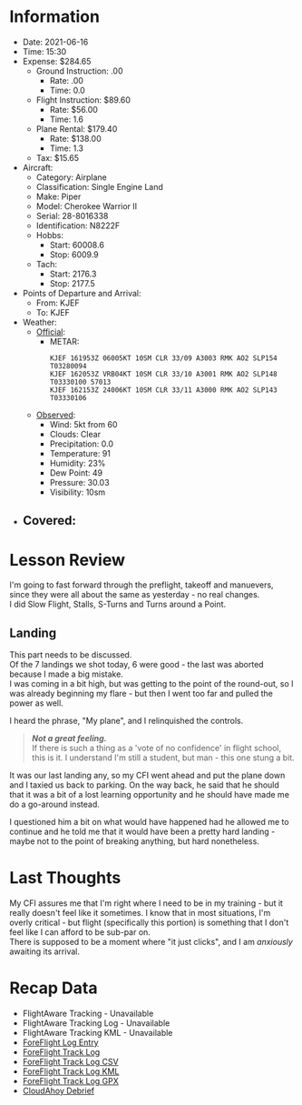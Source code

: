 # Information
- Date: 2021-06-16
- Time: 15:30
- Expense: $284.65
	- Ground Instruction: .00
		- Rate: .00
		- Time: 0.0
	- Flight Instruction: $89.60
		- Rate: $56.00
		- Time: 1.6
	- Plane Rental: $179.40
		- Rate: $138.00
		- Time: 1.3
	- Tax: $15.65
- Aircraft:
	- Category: Airplane
	- Classification: Single Engine Land
	- Make: Piper
	- Model: Cherokee Warrior II
	- Serial: 28-8016338
	- Identification: N8222F
	- Hobbs: 
		- Start: 60008.6
		- Stop:  6009.9
	- Tach: 
		- Start: 2176.3
		- Stop: 2177.5
- Points of Departure and Arrival:
	- From: KJEF
	- To: KJEF
- Weather:
	- [Official](http://aviationwxchartsarchive.com/product/metar):
		- METAR: 
			```
			KJEF 161953Z 06005KT 10SM CLR 33/09 A3003 RMK AO2 SLP154 T03280094
			KJEF 162053Z VRB04KT 10SM CLR 33/10 A3001 RMK AO2 SLP148 T03330100 57013
			KJEF 162153Z 24006KT 10SM CLR 33/11 A3000 RMK AO2 SLP143 T03330106
			```
	- [Observed](https://www.wunderground.com/history/daily/us/mo/columbia/KJEF/):
		- Wind: 5kt from 60
		- Clouds: Clear
		- Precipitation: 0.0
		- Temperature: 91
		- Humidity: 23%
		- Dew Point: 49
		- Pressure: 30.03
		- Visibility: 10sm
- Covered:
	- 
# Lesson Review
I'm going to fast forward through the preflight, takeoff and manuevers, since they were all about the same as yesterday - no real changes.<br />
I did Slow Flight, Stalls, S-Turns and Turns around a Point.
## Landing
This part needs to be discussed.<br />
Of the 7 landings we shot today, 6 were good - the last was aborted because I made a big mistake.<br />
I was coming in a bit high, but was getting to the point of the round-out, so I was already beginning my flare - but then I went too far and pulled the power as well.

I heard the phrase, "My plane", and I relinquished the controls. 
>***Not a great feeling.***<br />If there is such a thing as a 'vote of no confidence' in flight school, this is it. I understand I'm still a student, but man - this one stung a bit.

It was our last landing any, so my CFI went ahead and put the plane down and I taxied us back to parking. On the way back, he said that he should that it was a bit of a lost learning opportunity and he should have made me do a go-around instead.

I questioned him a bit on what would have happened had he allowed me to continue and he told me that it would have been a pretty hard landing - maybe not to the point of breaking anything, but hard nonetheless.
# Last Thoughts
My CFI assures me that I'm right where I need to be in my training - but it really doesn't feel like it sometimes. I know that in most situations, I'm overly critical - but flight (specifically this portion) is something that I don't feel like I can afford to be sub-par on.<br />
There is supposed to be a moment where "it just clicks", and I am *anxiously* awaiting its arrival.
# Recap Data
- FlightAware Tracking - Unavailable
- FlightAware Tracking Log - Unavailable
- FlightAware Tracking KML - Unavailable
- [ForeFlight Log Entry](https://plan.foreflight.com/summary/110a4d7d7a45424ca4ac455592cc8eb7)
- [ForeFlight Track Log](https://plan.foreflight.com/s/track/BC333DCD-5364-480A-8027-8C7DFD4E4476)
- [ForeFlight Track Log CSV](./supportData/2021-06-16.foreflight.tracklog.csv)
- [ForeFlight Track Log KML](./supportData/2021-06-16.foreflight.tracklog.kml)
- [ForeFlight Track Log GPX](./supportData/2021-06-16.foreflight.tracklog.gpx)
- [CloudAhoy Debrief](https://www.cloudahoy.com/debrief/?key=PTF8bepJlBmN8qQeH8)